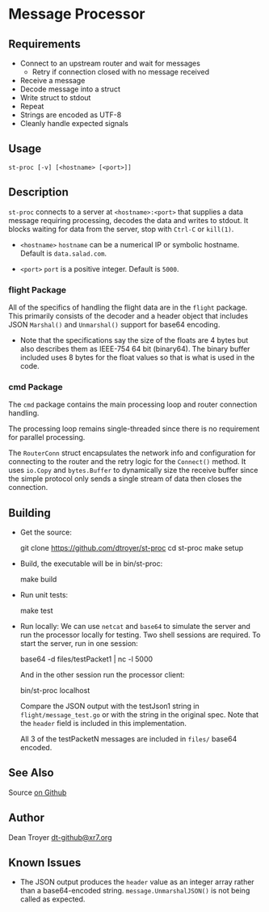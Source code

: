 # Message Processor

## Requirements

* Connect to an upstream router and wait for messages
  * Retry if connection closed with no message received
* Receive a message
* Decode message into a struct
* Write struct to stdout
* Repeat
* Strings are encoded as UTF-8
* Cleanly handle expected signals

## Usage

	st-proc [-v] [<hostname> [<port>]]

## Description

``st-proc`` connects to a server at ``<hostname>:<port>`` that supplies a data
message requiring processing, decodes the data and writes to stdout.  It
blocks waiting for data from the server, stop with ``Ctrl-C`` or ``kill(1)``.

* ``<hostname>``
  ``hostname`` can be a numerical IP or symbolic hostname.  Default is
  ``data.salad.com``.

* ``<port>``
  ``port`` is a positive integer.  Default is ``5000``.

### flight Package

All of the specifics of handling the flight data are in the ``flight`` package.
This primarily consists of the decoder and a header object that includes
JSON ``Marshal()`` and ``Unmarshal()`` support for base64 encoding.

* Note that the specifications say the size of the floats are 4 bytes but also describes
  them as IEEE-754 64 bit (binary64). The binary buffer included uses 8 bytes for the
  float values so that is what is used in the code.

### cmd Package

The ``cmd`` package contains the main processing loop and router connection handling.

The processing loop remains single-threaded since there is no requirement for parallel processing.

The ``RouterConn`` struct encapsulates the network info and configuration for
connecting to the router and the retry logic for the ``Connect()`` method.  It uses
``io.Copy`` and ``bytes.Buffer`` to dynamically size the receive buffer since
the simple protocol only sends a single stream of data then closes the connection.

## Building

* Get the source:

	git clone https://github.com/dtroyer/st-proc
	cd st-proc
	make setup

* Build, the executable will be in bin/st-proc:

	make build

* Run unit tests:

    make test

* Run locally: We can use ``netcat`` and ``base64`` to simulate the server and
  run the processor locally for testing.  Two shell sessions are required.  To
  start the server, run in one session:

    base64 -d files/testPacket1 | nc -l 5000

  And in the other session run the processor client:

    bin/st-proc localhost

  Compare the JSON output with the testJson1 string in ``flight/message_test.go``
  or with the string in the original spec.  Note that the ``header`` field is
  included in this implementation.

  All 3 of the testPacketN messages are included in ``files/`` base64 encoded.

## See Also

Source [on Github](https://github.com/dtroyer/st-proc)

## Author

Dean Troyer <dt-github@xr7.org>

## Known Issues

* The JSON output produces the ``header`` value as an integer array rather than a
  base64-encoded string.  ``message.UnmarshalJSON()`` is not being called as expected.
